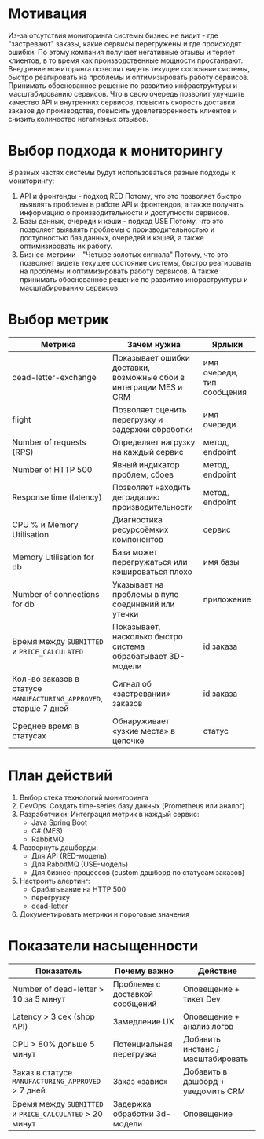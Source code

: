 # Мотивация

Из-за отсутствия мониторинга системы бизнес не видит - где "застревают" заказы, какие сервисы перегружены и где происходят ошибки. По этому компания получает негативные отзывы и теряет клиентов, в то время как производственные мощности простаивают.
Внедрение мониторинга позволит видеть текущее состояние системы, быстро реагировать на проблемы и оптимизировать работу сервисов. Принимать обоснованное решение по развитию инфраструктуры и масштабированию сервисов. Что в свою очередь позволит улучшить качество API и внутренних сервисов, повысить скорость доставки заказов до производства, повысить удовлетворенность клиентов и снизить количество негативных отзывов.

# Выбор подхода к мониторингу

В разных частях системы будут использоваться разные подходы к мониторингу:

1. API и фронтенды - подход RED
   Потому, что это позволяет быстро выявлять проблемы в работе API и фронтендов, а также получать информацию о производительности и доступности сервисов.
2. Базы данных, очереди и кэши - подход USE
   Потому, что это позволяет выявлять проблемы с производительностью и доступностью баз данных, очередей и кэшей, а также оптимизировать их работу.
3. Бизнес-метрики - "Четыре золотых сигнала"
   Потому, что это позволяет видеть текущее состояние системы, быстро реагировать на проблемы и оптимизировать работу сервисов. А также принимать обоснованное решение по развитию инфраструктуры и масштабированию сервисов

# Выбор метрик

| Метрика                                                          | Зачем нужна                                                       | Ярлыки                     |
| ---------------------------------------------------------------- | ----------------------------------------------------------------- | -------------------------- |
| dead-letter-exchange                                             | Показывает ошибки доставки, возможные сбои в интеграции MES и CRM | имя очереди, тип сообщения |
| flight                                                           | Позволяет оценить перегрузку и задержки обработки                 | имя очереди                |
| Number of requests (RPS)                                         | Определяет нагрузку на каждый сервис                              | метод, endpoint            |
| Number of HTTP 500                                               | Явный индикатор проблем, сбоев                                    | метод, endpoint            |
| Response time (latency)                                          | Позволяет находить деградацию производительности                  | метод, endpoint            |
| CPU % и Memory Utilisation                                       | Диагностика ресурсоёмких компонентов                              | сервис                     |
| Memory Utilisation for db                                        | База может перегружаться или кэшироваться плохо                   | имя базы                   |
| Number of connections for db                                     | Указывает на проблемы в пуле соединений или утечки                | приложение                 |
| Время между `SUBMITTED` и `PRICE_CALCULATED`                     | Показывает, насколько быстро система обрабатывает 3D-модели       | id заказа                  |
| Кол-во заказов в статусе `MANUFACTURING_APPROVED`, старше 7 дней | Сигнал об «застревании» заказов                                   | id заказа                  |
| Среднее время в статусах                                         | Обнаруживает «узкие места» в цепочке                              | статус                     |

# План действий

1. Выбор стека технологий мониторинга
2. DevOps. Создать time-series базу данных (Prometheus или аналог)
3. Разработчики. Интеграция метрик в каждый сервис:
   - Java Spring Boot
   - C# (MES)
   - RabbitMQ
4. Развернуть дашборды:
   - Для API (RED-модель).
   - Для RabbitMQ (USE-модель)
   - Для бизнес-процессов (custom дашборд по статусам заказов)
5. Настроить алертинг:
   - Срабатывание на HTTP 500
   - перегрузку
   - dead-letter
6. Документировать метрики и пороговые значения

# Показатели насыщенности

| Показатель                                              | Почему важно                   | Действие                           |
| ------------------------------------------------------- | ------------------------------ | ---------------------------------- |
| Number of dead-letter > 10 за 5 минут                   | Проблемы с доставкой сообщений | Оповещение + тикет Dev             |
| Latency > 3 сек (shop API)                              | Замедление UX                  | Оповещение + анализ логов          |
| CPU > 80% дольше 5 минут                                | Потенциальная перегрузка       | Добавить инстанс / масштабировать  |
| Заказ в статусе `MANUFACTURING_APPROVED` > 7 дней       | Заказ «завис»                  | Добавить в дашборд + уведомить CRM |
| Время между `SUBMITTED` и `PRICE_CALCULATED` > 20 минут | Задержка обработки 3d-модели   | Оповещение                         |
